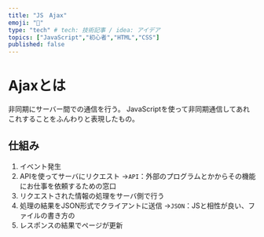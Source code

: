 ```yaml
---
title: "JS　Ajax"
emoji: "📝"
type: "tech" # tech: 技術記事 / idea: アイデア
topics: ["JavaScript","初心者","HTML","CSS"]
published: false
---
```

# Ajaxとは
非同期にサーバー間での通信を行う。
JavaScriptを使って非同期通信してあれこれすることをふんわりと表現したもの。

## 仕組み
1. イベント発生
2. APIを使ってサーバにリクエスト
   →`API`：外部のプログラムとかからその機能にお仕事を依頼するための窓口
3. リクエストされた情報の処理をサーバ側で行う
4. 処理の結果をJSON形式でクライアントに送信
   →`JSON`：JSと相性が良い、ファイルの書き方の
5. レスポンスの結果でページが更新
